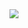 
<!--
**enedon/enedon** is a ✨ _special_ ✨ repository because its `README.md` (this file) appears on your GitHub profile.

Here are some ideas to get you started:

- 🔭 I’m currently working on ...
- 🌱 I’m currently learning ...
- 👯 I’m looking to collaborate on ...
- 🤔 I’m looking for help with ...
- 💬 Ask me about ...
- 📫 How to reach me: ...
- 😄 Pronouns: ...
- ⚡ Fun fact: ...
-->
<!--  <img src="https://media.tenor.com/9RCIDZjkhBsAAAAC/hamster-meme.gif"/> -->
<img src="https://cultofthepartyparrot.com/parrots/hd/githubparrot.gif"/>
